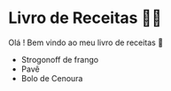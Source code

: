 # Livro de Receitas 👨‍🍳

Olá ! Bem vindo ao meu livro de receitas 👋

- Strogonoff de frango
- Pavê
- Bolo de Cenoura
